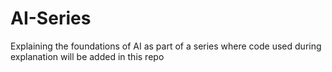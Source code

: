 # AI-Series
Explaining the foundations of AI as part of a series where code used during explanation will be added in this repo
